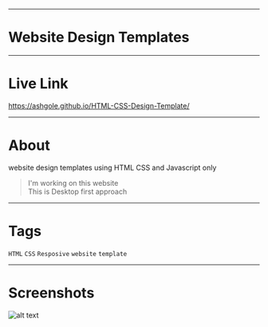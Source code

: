 ***
# Website Design Templates

***
# Live Link
https://ashgole.github.io/HTML-CSS-Design-Template/

***
# About
website design templates using HTML CSS and Javascript only

> I'm working on this website<br>
> This is Desktop first approach

***
# Tags

`HTML` `CSS` `Resposive` `website` `template` 

***
# Screenshots

![alt text](https://github.com/ashgole/HTML-CSS-Design-Template/blob/main/template-1/screenshot/all.png)
